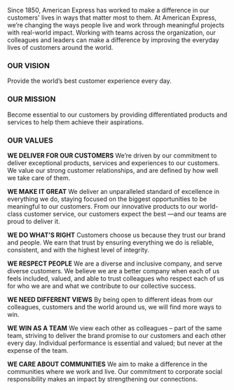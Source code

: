 
Since 1850, American Express has worked to make a difference in our customers' lives in ways that matter most to them. At American Express, we’re changing the ways people live and work through meaningful projects with real-world impact. Working with teams across the organization, our colleagues and leaders can make a difference by improving the everyday lives of customers around the world.



### OUR VISION
Provide the world’s best customer experience every day.

### OUR MISSION
Become essential to our customers by providing differentiated products and services to help them achieve their aspirations.
  
  
### OUR VALUES

**WE DELIVER FOR OUR CUSTOMERS**
We’re driven by our commitment to deliver exceptional products, services and experiences to our customers. We value our strong customer relationships, and are defined by how well we take care of them.

**WE MAKE IT GREAT**
We deliver an unparalleled standard of excellence in everything we do, staying focused on the biggest opportunities to be meaningful to our customers. From our innovative products to our world-class customer service, our customers expect the best —and our teams are proud to deliver it.

**WE DO WHAT’S RIGHT**
Customers choose us because they trust our brand and people. We earn that trust by ensuring everything we do is reliable, consistent, and with the highest level of integrity.

**WE RESPECT PEOPLE**
We are a diverse and inclusive company, and serve diverse customers. We believe we are a better company when each of us feels included, valued, and able to trust colleagues who respect each of us for who we are and what we contribute to our collective success.

**WE NEED DIFFERENT VIEWS**
By being open to different ideas from our colleagues, customers and the world around us, we will find more ways to win.

**WE WIN AS A TEAM**
We view each other as colleagues – part of the same team, striving to deliver the brand promise to our customers and each other every day. Individual performance is essential and valued; but never at the expense of the team.

**WE CARE ABOUT COMMUNITIES**
We aim to make a difference in the communities where we work and live. Our commitment to corporate social responsibility makes an impact by strengthening our connections.
